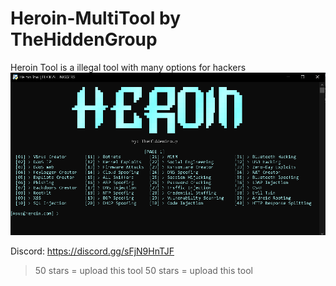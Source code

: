 # Heroin-MultiTool by TheHiddenGroup
Heroin Tool is a illegal tool with many options for hackers
![HEROIN TOOL](image.png)

Discord: https://discord.gg/sFjN9HnTJF

> 50 stars = upload this tool
> 50 stars = upload this tool
